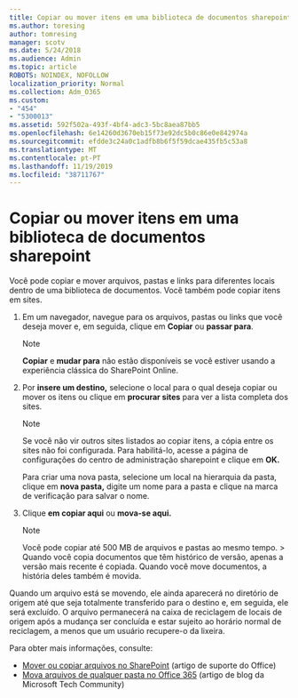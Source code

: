 ```yaml
---
title: Copiar ou mover itens em uma biblioteca de documentos sharepoint
ms.author: toresing
author: tomresing
manager: scotv
ms.date: 5/24/2018
ms.audience: Admin
ms.topic: article
ROBOTS: NOINDEX, NOFOLLOW
localization_priority: Normal
ms.collection: Adm_O365
ms.custom:
- "454"
- "5300013"
ms.assetid: 592f502a-493f-4bf4-adc3-5bc8aea87bb5
ms.openlocfilehash: 6e14260d3670eb15f73e92dc5b0c86e0e842974a
ms.sourcegitcommit: efdde3c24a0c1adfb8b6f5f59dcae435fb5c53a8
ms.translationtype: MT
ms.contentlocale: pt-PT
ms.lasthandoff: 11/19/2019
ms.locfileid: "38711767"
---
```

# <a name="copy-or-move-items-in-a-sharepoint-document-library"></a>Copiar ou mover itens em uma biblioteca de documentos sharepoint

Você pode copiar e mover arquivos, pastas e links para diferentes locais dentro de uma biblioteca de documentos. Você também pode copiar itens em sites. 
  
1. Em um navegador, navegue para os arquivos, pastas ou links que você deseja mover e, em seguida, clique em **Copiar** ou **passar para**.

    > [!NOTE]
    > **Copiar** e **mudar para** não estão disponíveis se você estiver usando a experiência clássica do SharePoint Online.
  
2. Por **insere um destino,** selecione o local para o qual deseja copiar ou mover os itens ou clique em **procurar sites** para ver a lista completa dos sites.

    > [!NOTE]
    > Se você não vir outros sites listados ao copiar itens, a cópia entre os sites não foi configurada. Para habilitá-lo, acesse a página de configurações do centro de administração sharepoint e clique em **OK.**
  
    Para criar uma nova pasta, selecione um local na hierarquia da pasta, clique em **nova pasta,** digite um nome para a pasta e clique na marca de verificação para salvar o nome.

3. Clique **em copiar aqui** ou **mova-se aqui.**

    > [!NOTE]
    > Você pode copiar até 500 MB de arquivos e pastas ao mesmo tempo. > Quando você copia documentos que têm histórico de versão, apenas a versão mais recente é copiada. Quando você move documentos, a história deles também é movida.
  
 Quando um arquivo está se movendo, ele ainda aparecerá no diretório de origem até que seja totalmente transferido para o destino e, em seguida, ele será excluído. O arquivo permanecerá na caixa de reciclagem de locais de origem após a mudança ser concluída e estar sujeito ao horário normal de reciclagem, a menos que um usuário recupere-o da lixeira.

Para obter mais informações, consulte:

 - [Mover ou copiar arquivos no SharePoint](https://support.office.com/article/move-or-copy-files-in-sharepoint-00e2f483-4df3-46be-a861-1f5f0c1a87bc) (artigo de suporte do Office)
 - [Mova arquivos de qualquer pasta no Office 365](https://techcommunity.microsoft.com/t5/Microsoft-SharePoint-Blog/Now-move-files-anywhere-in-Office-365-SharePoint-and-OneDrive/ba-p/146973) (artigo de blog da Microsoft Tech Community)  